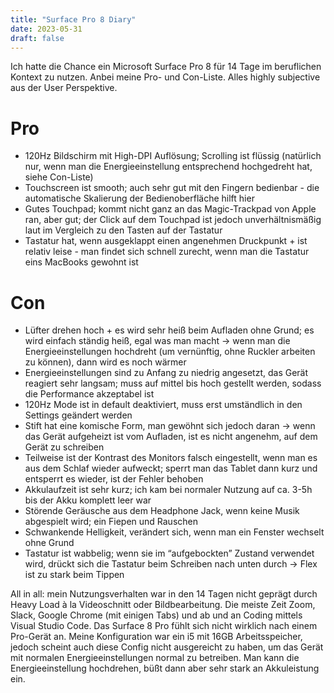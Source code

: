 ```yaml
---
title: "Surface Pro 8 Diary"
date: 2023-05-31
draft: false
---
```


Ich hatte die Chance ein Microsoft Surface Pro 8 für 14 Tage im beruflichen Kontext zu nutzen. Anbei meine Pro- und Con-Liste. Alles highly subjective aus der User Perspektive.

# Pro

- 120Hz Bildschirm mit High-DPI Auflösung; Scrolling ist flüssig (natürlich nur, wenn man die Energieeinstellung entsprechend hochgedreht hat, siehe Con-Liste)
- Touchscreen ist smooth; auch sehr gut mit den Fingern bedienbar - die automatische Skalierung der Bedienoberfläche hilft hier
- Gutes Touchpad; kommt nicht ganz an das Magic-Trackpad von Apple ran, aber gut; der Click auf dem Touchpad ist jedoch unverhältnismäßig laut im Vergleich zu den Tasten auf der Tastatur
- Tastatur hat, wenn ausgeklappt einen angenehmen Druckpunkt + ist relativ leise - man findet sich schnell zurecht, wenn man die Tastatur eins MacBooks gewohnt ist

# Con

- Lüfter drehen hoch + es wird sehr heiß beim Aufladen ohne Grund; es wird einfach ständig heiß, egal was man macht → wenn man die Energieeinstellungen hochdreht (um vernünftig, ohne Ruckler arbeiten zu können), dann wird es noch wärmer
- Energieeinstellungen sind zu Anfang zu niedrig angesetzt, das Gerät reagiert sehr langsam; muss auf mittel bis hoch gestellt werden, sodass die Performance akzeptabel ist
- 120Hz Mode ist in default deaktiviert, muss erst umständlich in den Settings geändert werden
- Stift hat eine komische Form, man gewöhnt sich jedoch daran → wenn das Gerät aufgeheizt ist vom Aufladen, ist es nicht angenehm, auf dem Gerät zu schreiben
- Teilweise ist der Kontrast des Monitors falsch eingestellt, wenn man es aus dem Schlaf wieder aufweckt; sperrt man das Tablet dann kurz und entsperrt es wieder, ist der Fehler behoben
- Akkulaufzeit ist sehr kurz; ich kam bei normaler Nutzung auf ca. 3-5h bis der Akku komplett leer war
- Störende Geräusche aus dem Headphone Jack, wenn keine Musik abgespielt wird; ein Fiepen und Rauschen
- Schwankende Helligkeit, verändert sich, wenn man ein Fenster wechselt ohne Grund
- Tastatur ist wabbelig; wenn sie im “aufgebockten” Zustand verwendet wird, drückt sich die Tastatur beim Schreiben nach unten durch → Flex ist zu stark beim Tippen

All in all: mein Nutzungsverhalten war in den 14 Tagen nicht geprägt durch Heavy Load à la Videoschnitt oder Bildbearbeitung. Die meiste Zeit Zoom, Slack, Google Chrome (mit einigen Tabs) und ab und an Coding mittels Visual Studio Code. Das Surface 8 Pro fühlt sich nicht wirklich nach einem Pro-Gerät an. Meine Konfiguration war ein i5 mit 16GB Arbeitsspeicher, jedoch scheint auch diese Config nicht ausgereicht zu haben, um das Gerät mit normalen Energieeinstellungen normal zu betreiben. Man kann die Energieeinstellung hochdrehen, büßt dann aber sehr stark an Akkuleistung ein.